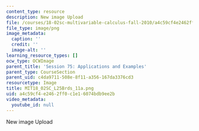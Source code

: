 ```yaml
---
content_type: resource
description: New image Upload
file: /courses/18-02sc-multivariable-calculus-fall-2010/a4c59cf4e2462ff0c1e16074bdb9ee2b_MIT18_02SC_L25Brds_11a.png
file_type: image/png
image_metadata:
  caption: ''
  credit: ''
  image-alt: ''
learning_resource_types: []
ocw_type: OCWImage
parent_title: 'Session 75: Applications and Examples'
parent_type: CourseSection
parent_uid: c4da9711-508e-8f11-a356-167da3376cd3
resourcetype: Image
title: MIT18_02SC_L25Brds_11a.png
uid: a4c59cf4-e246-2ff0-c1e1-6074bdb9ee2b
video_metadata:
  youtube_id: null
---
```

New image Upload

